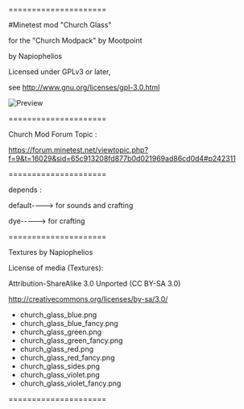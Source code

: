 =====================

#Minetest mod  "Church Glass"

for  the "Church Modpack" by Mootpoint

by Napiophelios

Licensed under GPLv3 or later,

see http://www.gnu.org/licenses/gpl-3.0.html

![Preview](https://github.com/mootpoint/church/blob/master/church_glass/screenshot.png?raw=true)

=====================

Church Mod Forum Topic :

https://forum.minetest.net/viewtopic.php?f=9&t=16029&sid=65c913208fd877b0d021969ad86cd0d4#p242311

=====================

depends :

default----> for sounds and crafting

dye-----> for crafting

=====================

Textures by Napiophelios 

License of media (Textures): 

Attribution-ShareAlike 3.0 Unported (CC BY-SA 3.0)

http://creativecommons.org/licenses/by-sa/3.0/

- church_glass_blue.png
- church_glass_blue_fancy.png
- church_glass_green.png
- church_glass_green_fancy.png
- church_glass_red.png
- church_glass_red_fancy.png
- church_glass_sides.png
- church_glass_violet.png
- church_glass_violet_fancy.png

=====================


